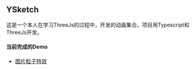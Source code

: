 ## YSketch

这是一个本人在学习ThreeJs的过程中，开发的动画集合。项目用Typescript和ThreeJs开发。

#### 当前完成的Demo

+ [图片粒子特效](./_doc/ImagePoint.md)


